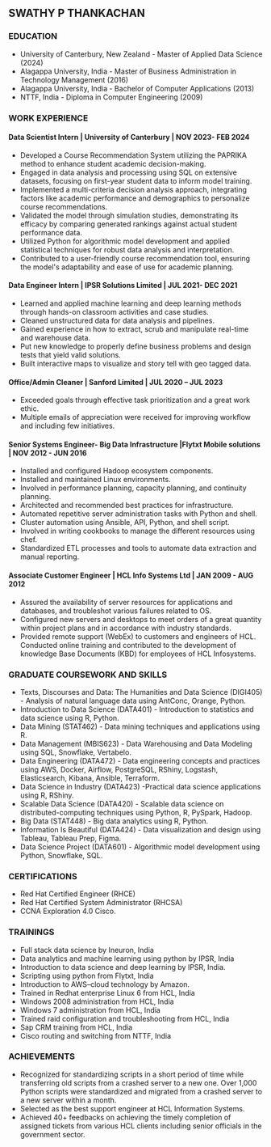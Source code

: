 ## SWATHY P THANKACHAN

### EDUCATION

* University of Canterbury, New Zealand - Master of Applied Data Science (2024)
* Alagappa University, India  - Master of Business Administration in Technology Management (2016)
* Alagappa University, India  - Bachelor of Computer Applications (2013)
* NTTF, India  -  Diploma in Computer Engineering (2009)

### WORK EXPERIENCE

#### Data Scientist Intern | University of Canterbury | NOV 2023- FEB 2024
*	Developed a Course Recommendation System utilizing the PAPRIKA method to enhance student academic decision-making.
*	Engaged in data analysis and processing using SQL on extensive datasets, focusing on first-year student data to inform model training.
*	Implemented a multi-criteria decision analysis approach, integrating factors like academic performance and demographics to personalize course recommendations.
*	Validated the model through simulation studies, demonstrating its efficacy by comparing generated rankings against actual student performance data.
*	Utilized Python for algorithmic model development and applied statistical techniques for robust data analysis and interpretation. 
*	Contributed to a user-friendly course recommendation tool, ensuring the model's adaptability and ease of use for academic planning.

#### Data Engineer Intern | IPSR Solutions Limited | JUL 2021- DEC 2021
*	Learned and applied machine learning and deep learning methods through hands-on classroom activities and case studies.
*	Cleaned unstructured data for data analysis and pipelines.
*	Gained experience in how to extract, scrub and manipulate real-time and warehouse data.
*	Put new knowledge to properly define business problems and design tests that yield valid solutions.
*	Built interactive maps to visualize and story tell with geo tagged data. 

#### Office/Admin Cleaner | Sanford Limited | JUL 2020 – JUL 2023
*	Exceeded goals through effective task prioritization and a great work ethic.
*	Multiple emails of appreciation were received for improving workflow and including few initiatives.

#### Senior Systems Engineer- Big Data Infrastructure |Flytxt Mobile solutions | NOV 2012 - JUN 2016
*	Installed and configured Hadoop ecosystem components.
*	Installed and maintained Linux environments.
*	Involved in performance planning, capacity planning, and continuity planning.
*	Architected and recommended best practices for infrastructure.
*	Automated repetitive server administration tasks with Python and shell.
*	Cluster automation using Ansible, API, Python, and shell script.
*	Involved in writing cookbooks to manage the different resources using chef.
*	Standardized ETL processes and tools to automate data extraction and manual reporting.

#### Associate Customer Engineer | HCL Info Systems Ltd | JAN 2009 - AUG 2012
*	Assured the availability of server resources for applications and databases, and troubleshot various failures related to OS.
*	Configured new servers and desktops to meet orders of a great quantity within project plans and in accordance with industry standards.
*	Provided remote support (WebEx) to customers and engineers of HCL. Conducted online training and contributed to the development of knowledge Base Documents (KBD) for employees of HCL Infosystems.
  
### GRADUATE COURSEWORK AND SKILLS
*	Texts, Discourses and Data: The Humanities and Data Science (DIGI405) - Analysis of natural language data using AntConc, Orange, Python.
*	Introduction to Data Science (DATA401) - Introduction to statistics and data science using R, Python.
*	Data Mining (STAT462) - Data mining techniques and applications using R.
*	Data Management (MBIS623) - Data Warehousing and Data Modeling using SQL, Snowflake, Vertabelo.
*	Data Engineering (DATA472) - Data engineering concepts and practices using AWS, Docker, Airflow, PostgreSQL, RShiny, Logstash, Elasticsearch, Kibana, Ansible, Terraform.
*	Data Science in Industry (DATA423) -Practical data science applications using R, RShiny.
*	Scalable Data Science (DATA420) - Scalable data science on distributed-computing techniques using Python, R, PySpark, Hadoop.
*	Big Data (STAT448) - Big data analytics using R, Python.
*	Information Is Beautiful (DATA424) - Data visualization and design using Tableau, Tableau Prep, Figma.
*	Data Science Project (DATA601) - Algorithmic model development using Python, Snowflake, SQL.
  
### CERTIFICATIONS
*	Red Hat Certified Engineer (RHCE)
*	Red Hat Certified System Administrator (RHCSA)
*	CCNA Exploration 4.0 Cisco.
  
### TRAININGS 
*	Full stack data science by Ineuron, India
*	Data analytics and machine learning using python by IPSR, India
*	Introduction to data science and deep learning by IPSR, India.
*	Scripting using python from Flytxt, India
*	Introduction to AWS–cloud technology by Amazon.
*	Trained in Redhat enterprise Linux 6 from HCL, India
*	Windows 2008 administration from HCL, India
*	Windows 7 administration from HCL, India
*	Trained raid configuration and troubleshooting from HCL, India
*	Sap CRM training from HCL, India
*	Cisco routing and switching from NTTF, India
  
### ACHIEVEMENTS
*	Recognized for standardizing scripts in a short period of time while transferring old scripts from a crashed server to a new one. Over 1,000 Python scripts were standardized and migrated from a crashed server to a new server within a month.
*	Selected as the best support engineer at HCL Information Systems.
*	Achieved 40+ feedbacks on achieving the timely completion of assigned tickets from various HCL clients including senior officials in the government sector.

